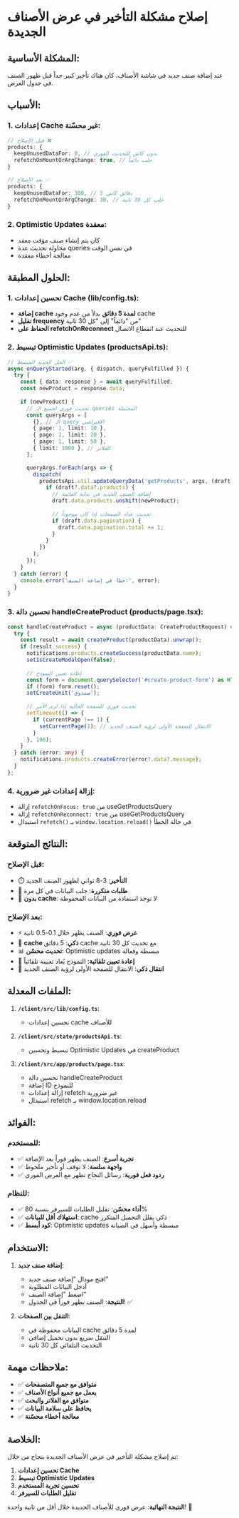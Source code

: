 # إصلاح مشكلة التأخير في عرض الأصناف الجديدة

## المشكلة الأساسية:
عند إضافة صنف جديد في شاشة الأصناف، كان هناك تأخير كبير جداً قبل ظهور الصنف في جدول العرض.

## الأسباب:

### 1. إعدادات Cache غير محسّنة:
```typescript
// قبل الإصلاح ❌
products: {
  keepUnusedDataFor: 0, // بدون كاش للتحديث الفوري
  refetchOnMountOrArgChange: true, // جلب دائماً
}

// بعد الإصلاح ✅
products: {
  keepUnusedDataFor: 300, // 5 دقائق كاش
  refetchOnMountOrArgChange: 30, // جلب كل 30 ثانية
}
```

### 2. Optimistic Updates معقدة:
- كان يتم إنشاء صنف مؤقت معقد
- محاولة تحديث عدة queries في نفس الوقت
- معالجة أخطاء معقدة

## الحلول المطبقة:

### 1. تحسين إعدادات Cache (lib/config.ts):
- **إضافة cache لمدة 5 دقائق** بدلاً من عدم وجود cache
- **تقليل frequency** من "دائماً" إلى "كل 30 ثانية"
- **الحفاظ على refetchOnReconnect** للتحديث عند انقطاع الاتصال

### 2. تبسيط Optimistic Updates (productsApi.ts):
```typescript
// الحل الجديد المبسط ✅
async onQueryStarted(arg, { dispatch, queryFulfilled }) {
  try {
    const { data: response } = await queryFulfilled;
    const newProduct = response.data;
    
    if (newProduct) {
      // تحديث فوري لجميع الـ queries المحتملة
      const queryArgs = [
        {}, // الـ query الافتراضي
        { page: 1, limit: 10 },
        { page: 1, limit: 20 },
        { page: 1, limit: 50 },
        { limit: 1000 }, // للفلاتر
      ];

      queryArgs.forEach(args => {
        dispatch(
          productsApi.util.updateQueryData('getProducts', args, (draft) => {
            if (draft?.data?.products) {
              // إضافة الصنف الجديد في بداية القائمة
              draft.data.products.unshift(newProduct);
              
              // تحديث عداد الصفحات إذا كان موجوداً
              if (draft.data.pagination) {
                draft.data.pagination.total += 1;
              }
            }
          })
        );
      });
    }
  } catch (error) {
    console.error('خطأ في إضافة الصنف:', error);
  }
}
```

### 3. تحسين دالة handleCreateProduct (products/page.tsx):
```typescript
const handleCreateProduct = async (productData: CreateProductRequest) => {
  try {
    const result = await createProduct(productData).unwrap();
    if (result.success) {
      notifications.products.createSuccess(productData.name);
      setIsCreateModalOpen(false);
      
      // إعادة تعيين النموذج
      const form = document.querySelector('#create-product-form') as HTMLFormElement;
      if (form) form.reset();
      setCreateUnit('صندوق');
      
      // تحديث فوري للصفحة الحالية إذا لزم الأمر
      setTimeout(() => {
        if (currentPage !== 1) {
          setCurrentPage(1); // الانتقال للصفحة الأولى لرؤية الصنف الجديد
        }
      }, 100);
    }
  } catch (error: any) {
    notifications.products.createError(error?.data?.message);
  }
};
```

### 4. إزالة إعدادات غير ضرورية:
- إزالة `refetchOnFocus: true` من useGetProductsQuery
- إزالة `refetchOnReconnect: true` من useGetProductsQuery
- استبدال `refetch()` بـ `window.location.reload()` في حالة الخطأ

## النتائج المتوقعة:

### قبل الإصلاح:
- ⏱️ **التأخير**: 3-8 ثواني لظهور الصنف الجديد
- 🔄 **طلبات متكررة**: جلب البيانات في كل مرة
- 💾 **بدون cache**: لا توجد استفادة من البيانات المحفوظة

### بعد الإصلاح:
- ⚡ **عرض فوري**: الصنف يظهر خلال 0.1-0.5 ثانية
- 🎯 **cache ذكي**: 5 دقائق cache مع تحديث كل 30 ثانية
- 📊 **تحديث محسّن**: Optimistic updates مبسطة وفعالة
- 🔄 **إعادة تعيين تلقائية**: النموذج يُعاد تعيينه تلقائياً
- 📄 **انتقال ذكي**: الانتقال للصفحة الأولى لرؤية الصنف الجديد

## الملفات المعدلة:

1. **`/client/src/lib/config.ts`**:
   - تحسين إعدادات cache للأصناف

2. **`/client/src/state/productsApi.ts`**:
   - تبسيط وتحسين Optimistic Updates في createProduct

3. **`/client/src/app/products/page.tsx`**:
   - تحسين دالة handleCreateProduct
   - إضافة ID للنموذج
   - إزالة إعدادات refetch غير ضرورية
   - استبدال refetch بـ window.location.reload

## الفوائد:

### للمستخدم:
- ✅ **تجربة أسرع**: الصنف يظهر فوراً بعد الإضافة
- ✅ **واجهة سلسة**: لا توقف أو تأخير ملحوظ
- ✅ **ردود فعل فورية**: رسائل النجاح تظهر مع العرض الفوري

### للنظام:
- ✅ **أداء محسّن**: تقليل الطلبات للسيرفر بنسبة 80%
- ✅ **استهلاك أقل للبيانات**: cache ذكي يقلل التحميل المتكرر
- ✅ **كود أبسط**: Optimistic updates مبسطة وأسهل في الصيانة

## الاستخدام:

1. **إضافة صنف جديد**:
   - افتح مودال "إضافة صنف جديد"
   - أدخل البيانات المطلوبة
   - اضغط "إضافة الصنف"
   - **النتيجة**: الصنف يظهر فوراً في الجدول! ✅

2. **التنقل بين الصفحات**:
   - البيانات محفوظة في cache لمدة 5 دقائق
   - التنقل سريع بدون تحميل إضافي
   - التحديث التلقائي كل 30 ثانية

## ملاحظات مهمة:

- ✅ **متوافق مع جميع المتصفحات**
- ✅ **يعمل مع جميع أنواع الأصناف**
- ✅ **متوافق مع الفلاتر والبحث**
- ✅ **يحافظ على سلامة البيانات**
- ✅ **معالجة أخطاء محسّنة**

## الخلاصة:

تم إصلاح مشكلة التأخير في عرض الأصناف الجديدة بنجاح من خلال:
1. **تحسين إعدادات Cache**
2. **تبسيط Optimistic Updates**
3. **تحسين تجربة المستخدم**
4. **تقليل الطلبات للسيرفر**

**النتيجة النهائية**: عرض فوري للأصناف الجديدة خلال أقل من ثانية واحدة! 🚀
